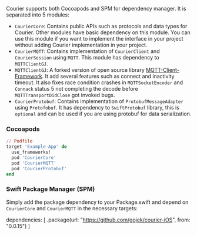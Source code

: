 Courier supports both Cocoapods and SPM for dependency manager. It is separated into 5 modules:
- `CourierCore`: Contains public APIs such as protocols and data types for Courier. Other modules have basic dependency on this module. You can use this module if you want to implement the interface in your project without adding Courier implementation in your project.
- `CourierMQTT`: Contains implementation of `CourierClient` and `CourierSession` using `MQTT`. This module has dependency to `MQTTClientGJ`.
- `MQTTClientGJ`: A forked version of open source library [MQTT-Client-Framework](https://github.com/novastone-media/MQTT-Client-Framework). It add several features such as connect and inactivity timeout. It also fixes race condition crashes in `MQTTSocketEncoder` and `Connack` status 5 not completing the decode before `MQTTTransportDidClose` got invoked bugs.
- `CourierProtobuf`: Contains implementation of `ProtobufMessageAdapter` using `Protofobuf`. It has dependency to `SwiftProtobuf` library, this is `optional` and can be used if you are using protobuf for data serialization.

### Cocoapods
```ruby
// Podfile
target 'Example-App' do
  use_frameworks!
  pod 'CourierCore'
  pod 'CourierMQTT'
  pod 'CourierProtobuf'
end
```

### Swift Package Manager (SPM)
Simply add the package dependency to your Package.swift and depend on `CourierCore` and `CourierMQTT` in the necessary targets:

dependencies: [
    .package(url: "https://github.com/gojek/courier-iOS", from: "0.0.15")
]
